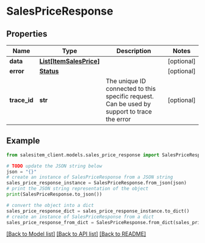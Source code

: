 # SalesPriceResponse


## Properties

Name | Type | Description | Notes
------------ | ------------- | ------------- | -------------
**data** | [**List[ItemSalesPrice]**](ItemSalesPrice.md) |  | [optional] 
**error** | [**Status**](Status.md) |  | [optional] 
**trace_id** | **str** | The unique ID connected to this specific request. Can be used by support to trace the error | [optional] 

## Example

```python
from salesitem_client.models.sales_price_response import SalesPriceResponse

# TODO update the JSON string below
json = "{}"
# create an instance of SalesPriceResponse from a JSON string
sales_price_response_instance = SalesPriceResponse.from_json(json)
# print the JSON string representation of the object
print(SalesPriceResponse.to_json())

# convert the object into a dict
sales_price_response_dict = sales_price_response_instance.to_dict()
# create an instance of SalesPriceResponse from a dict
sales_price_response_from_dict = SalesPriceResponse.from_dict(sales_price_response_dict)
```
[[Back to Model list]](../README.md#documentation-for-models) [[Back to API list]](../README.md#documentation-for-api-endpoints) [[Back to README]](../README.md)


